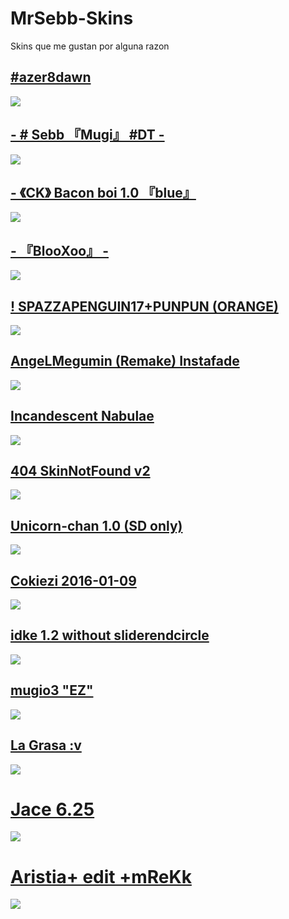 # MrSebb-Skins
Skins que me gustan por alguna razon 
## [ #azer8dawn](https://drive.google.com/file/d/1PF4cF4Q8t2lF1HVGAWdrCj6WY29dB_xt/view?usp=sharing)
![](https://i.imgur.com/Pn8yQZ8.png)

## [-        # Sebb 『Mugi』 #DT        -](https://drive.google.com/file/d/13ceH4TpXLN5rKSLZm4Q7wlB8_aHQDw5a/view?usp=sharing)
![](https://i.imgur.com/CyAZXPI.png)

## [-         《CK》 Bacon boi 1.0 『blue』](https://drive.google.com/file/d/1DHKixh8-J3Dmfm4siuwAIZuWiaOS4rxv/view?usp=sharing)
![](https://i.imgur.com/EibLwDp.png)

## [- 『BlooXoo』 -](https://drive.google.com/file/d/14hbPIweAWAT0ZDSoSSMyO_StvUhPKYY6/view?usp=sharing)
![](https://i.imgur.com/hVCeH60.png)

## [! SPAZZAPENGUIN17+PUNPUN (ORANGE)](https://drive.google.com/file/d/1KSu842T8uNXcBjQJGvi1yxqGxA6k8zpE/view?usp=sharing)
![](https://i.imgur.com/lrJFKM3.png)

## [AngeLMegumin (Remake) Instafade](https://drive.google.com/file/d/1T3dmY-HZzA9QcqZfny2-sybHaEHuWESa/view?usp=sharing)
![](https://i.imgur.com/SMgrrBK.png)

## [Incandescent Nabulae](https://drive.google.com/file/d/1uE4Ji7_6q0h0k33AHuIbWY5IBxJ9BsZ6/view?usp=sharing)
![](https://i.imgur.com/sXcnFp8.png)

## [404 SkinNotFound v2](https://drive.google.com/file/d/1b2-ujEQwAU-Rq4llHbZxe5HZ14-JCUti/view?usp=sharing)
![](https://i.imgur.com/m1mrB3s.png)

## [Unicorn-chan 1.0 (SD only)](https://drive.google.com/file/d/1pATLPBgOUlDn14VOsE9sdUPINiNfIb8p/view?usp=sharing)
![](https://i.imgur.com/qx96Lmx.png)

## [Cokiezi 2016-01-09](https://drive.google.com/file/d/1ylNM0iitguO27qsG_cJA1pM-xEkAt3RL/view?usp=sharing)
![](https://i.imgur.com/OFlQxal.png)

## [idke 1.2 without sliderendcircle](https://drive.google.com/file/d/1050Bv-jHFGg7rKiT9KHD608huvjpc8t0/view?usp=sharing)
![](https://i.imgur.com/EBKKUWC.png)

## [mugio3 "EZ"](https://drive.google.com/file/d/1ovygKgTDi1lSxjEFUfPJmE9lAa5HkiuY/view?usp=sharing)
![](https://i.imgur.com/Y4ogvfL.png)

## [La Grasa :v](https://drive.google.com/file/d/15Od_yfUAvMo4LuVhEA05iuq5Yb6PMh-f/view?usp=sharing)
![](https://i.imgur.com/QwN1qxF.png)

# [Jace 6.25](https://download2062.mediafire.com/sgw45zsh33cg/r4mclu4kgr600n7/Jace+6.25.osk)
![](https://skins.osuck.net/uploads/posts/2019-07/1563799041_3.jpg)

# [Aristia+ edit +mReKk](https://drive.google.com/file/d/1dVIq3CLLxVQkpvglgFAC2xl24-XzLm6R/view)
![](https://osu.ppy.sh/ss/16816850/4d8c)

